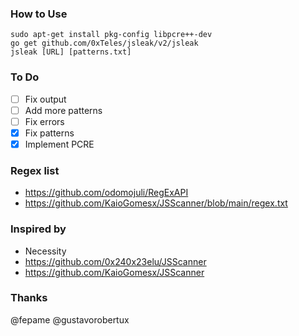 ### How to Use
```
sudo apt-get install pkg-config libpcre++-dev
go get github.com/0xTeles/jsleak/v2/jsleak
jsleak [URL] [patterns.txt]
```

### To Do
- [ ] Fix output
- [ ] Add more patterns
- [ ] Fix errors
- [x] Fix patterns
- [x] Implement PCRE

### Regex list
- https://github.com/odomojuli/RegExAPI
- https://github.com/KaioGomesx/JSScanner/blob/main/regex.txt
### Inspired by 
- Necessity
- https://github.com/0x240x23elu/JSScanner
- https://github.com/KaioGomesx/JSScanner
### Thanks
@fepame
@gustavorobertux
